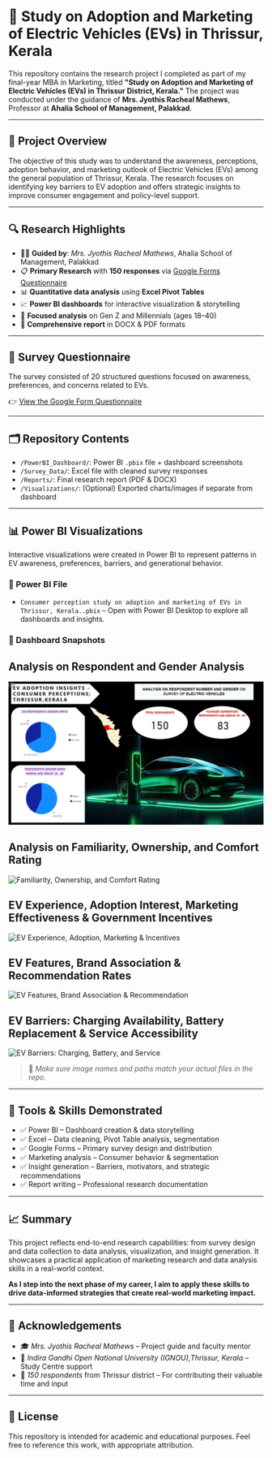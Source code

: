 # 🚗 Study on Adoption and Marketing of Electric Vehicles (EVs) in Thrissur, Kerala

This repository contains the research project I completed as part of my final-year MBA in Marketing, titled **"Study on Adoption and Marketing of Electric Vehicles (EVs) in Thrissur District, Kerala."** The project was conducted under the guidance of **Mrs. Jyothis Racheal Mathews**, Professor at **Ahalia School of Management, Palakkad**.

---

## 📌 Project Overview

The objective of this study was to understand the awareness, perceptions, adoption behavior, and marketing outlook of Electric Vehicles (EVs) among the general population of Thrissur, Kerala. The research focuses on identifying key barriers to EV adoption and offers strategic insights to improve consumer engagement and policy-level support.

---

## 🔍 Research Highlights

- 🧑‍🏫 **Guided by**: *Mrs. Jyothis Racheal Mathews*, Ahalia School of Management, Palakkad
- 📋 **Primary Research** with **150 responses** via [Google Forms Questionnaire](https://forms.gle/CapZgGTBrhDzDyBN8)
- 📊 **Quantitative data analysis** using **Excel Pivot Tables**
- 📈 **Power BI dashboards** for interactive visualization & storytelling
- 🎯 **Focused analysis** on Gen Z and Millennials (ages 18–40)
- 📝 **Comprehensive report** in DOCX & PDF formats

---

## 📝 Survey Questionnaire

The survey consisted of 20 structured questions focused on awareness, preferences, and concerns related to EVs.

👉 [View the Google Form Questionnaire](https://forms.gle/CapZgGTBrhDzDyBN8)

---

## 🗂️ Repository Contents

- `/PowerBI_Dashboard/`: Power BI `.pbix` file + dashboard screenshots
- `/Survey_Data/`: Excel file with cleaned survey responses
- `/Reports/`: Final research report (PDF & DOCX)
- `/Visualizations/`: (Optional) Exported charts/images if separate from dashboard

---

## 📊 Power BI Visualizations

Interactive visualizations were created in Power BI to represent patterns in EV awareness, preferences, barriers, and generational behavior.

### 📁 Power BI File
- `Consumer perception study on adoption and marketing of EVs in Thrissur, Kerala..pbix` – Open with Power BI Desktop to explore all dashboards and insights.

### 📸 Dashboard Snapshots

## Analysis on Respondent and Gender Analysis
![Analysis on Respondent and Gender Analysis](respondent_gender_analysis.png)

## Analysis on Familiarity, Ownership, and Comfort Rating
![Familiarity, Ownership, and Comfort Rating](images/familiarity_ownership_comfort.png)

## EV Experience, Adoption Interest, Marketing Effectiveness & Government Incentives
![EV Experience, Adoption, Marketing & Incentives](images/ev_experience_adoption_marketing_incentives.png)

## EV Features, Brand Association & Recommendation Rates
![EV Features, Brand Association & Recommendation](images/ev_features_brands_recommendation.png)

## EV Barriers: Charging Availability, Battery Replacement & Service Accessibility
![EV Barriers: Charging, Battery, and Service](images/ev_barriers_charging_battery_service.png)


> 🔁 *Make sure image names and paths match your actual files in the repo.*

---

## 🧠 Tools & Skills Demonstrated

- ✅ Power BI – Dashboard creation & data storytelling
- ✅ Excel – Data cleaning, Pivot Table analysis, segmentation
- ✅ Google Forms – Primary survey design and distribution
- ✅ Marketing analysis – Consumer behavior & segmentation
- ✅ Insight generation – Barriers, motivators, and strategic recommendations
- ✅ Report writing – Professional research documentation

---

## 📈 Summary

This project reflects end-to-end research capabilities: from survey design and data collection to data analysis, visualization, and insight generation. It showcases a practical application of marketing research and data analysis skills in a real-world context.

**As I step into the next phase of my career, I aim to apply these skills to drive data-informed strategies that create real-world marketing impact.**

---

## 🙏 Acknowledgements

- 🎓 *Mrs. Jyothis Racheal Mathews* – Project guide and faculty mentor  
- 📍 *Indira Gandhi Open National University (IGNOU),Thrissur, Kerala* –  Study Centre support  
- 🙌 *150 respondents* from Thrissur district – For contributing their valuable time and input

---

## 📘 License

This repository is intended for academic and educational purposes. Feel free to reference this work, with appropriate attribution.



